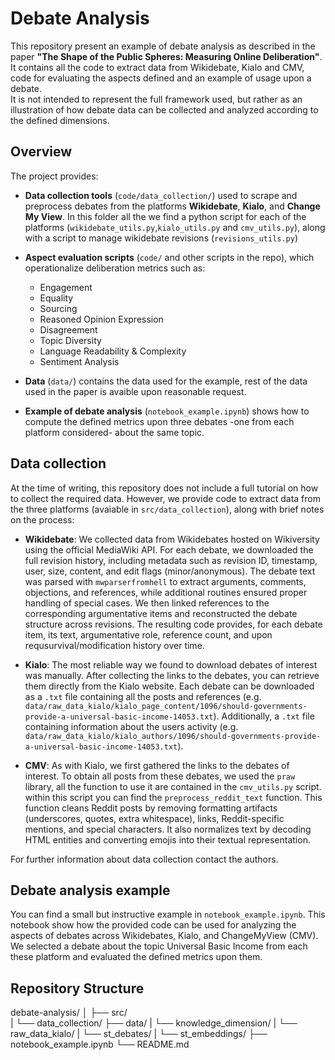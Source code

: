 # Debate Analysis

This repository present an example of debate analysis as described in the paper **"The Shape of the Public Spheres: Measuring Online Deliberation"**.
It contains all the code to extract data from Wikidebate, Kialo and CMV, code for evaluating the aspects defined and an example of usage upon a debate.  
It is not intended to represent the full framework used, but rather as an illustration of how debate data can be collected and analyzed according to the defined dimensions.

## Overview

The project provides:
- **Data collection tools** (`code/data_collection/`) used to scrape and preprocess debates from the platforms **Wikidebate**, **Kialo**, and **Change My View**. In this folder all the we find a python script for each of the platforms (`wikidebate_utils.py`,`kialo_utils.py` and `cmv_utils.py`), along with a script to manage wikidebate revisions (`revisions_utils.py`)

- **Aspect evaluation scripts** (`code/` and other scripts in the repo), which operationalize deliberation metrics such as:
  - Engagement  
  - Equality  
  - Sourcing  
  - Reasoned Opinion Expression  
  - Disagreement  
  - Topic Diversity  
  - Language Readability & Complexity  
  - Sentiment Analysis

- **Data** (`data/`) contains the data used for the example, rest of the data used in the paper is avaible upon reasonable request.

- **Example of debate analysis** (`notebook_example.ipynb`) shows how to compute the defined metrics upon three debates -one from each platform considered- about the same topic.

## Data collection

At the time of writing, this repository does not include a full tutorial on how to collect the required data.
However, we provide code to extract data from the three platforms (avaiable in `src/data_collection`), along with brief notes on the process:

* **Wikidebate**: We collected data from Wikidebates hosted on Wikiversity using the official MediaWiki API. For each debate, we downloaded the full revision history, including metadata such as revision ID, timestamp, user, size, content, and edit flags (minor/anonymous). 
The debate text was parsed with `mwparserfromhell` to extract arguments, comments, objections, and references, while additional routines ensured proper handling of special cases. We then linked references to the corresponding argumentative items and reconstructed the debate structure across revisions. The resulting code provides, for each debate item, its text, argumentative role, reference count, and upon requsurvival/modification history over time.

* **Kialo**: The most reliable way we found to download debates of interest was manually. After collecting the links to the debates, you can retrieve them directly from the Kialo website. Each debate can be downloaded as a `.txt` file containing all the posts and references (e.g. `data/raw_data_kialo/kialo_page_content/1096/should-governments-provide-a-universal-basic-income-14053.txt`). Additionally, a `.txt` file containing information about the users activity (e.g. `data/raw_data_kialo/kialo_authors/1096/should-governments-provide-a-universal-basic-income-14053.txt`). 

* **CMV**: As with Kialo, we first gathered the links to the debates of interest. To obtain all posts from these debates, we used the `praw` library, all the function to use it are contained in the `cmv_utils.py` script. within this script you can find the `preprocess_reddit_text` function. This function cleans Reddit posts by removing formatting artifacts (underscores, quotes, extra whitespace), links, Reddit-specific mentions, and special characters. It also normalizes text by decoding HTML entities and converting emojis into their textual representation.

For further information about data collection contact the authors.

## Debate analysis example

You can find a small but instructive example in `notebook_example.ipynb`. This notebook show how the provided code can be used for analyzing the aspects of debates across Wikidebates, Kialo, and ChangeMyView (CMV). We selected a debate about the topic Universal Basic Income from each these platform and evaluated the defined metrics upon them. 

## Repository Structure

debate-analysis/
│
├── src/      
|     └── data_collection/
├── data/
|      └── knowledge_dimension/
|      └── raw_data_kialo/
|      └── st_debates/
|      └── st_embeddings/
├── notebook_example.ipynb
└── README.md